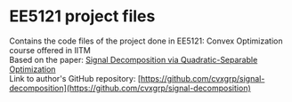 # EE5121 project files
Contains the code files of the project done in EE5121: Convex Optimization course offered in IITM\
Based on the paper: [Signal Decomposition via
Quadratic-Separable Optimization](https://web.stanford.edu/~boyd/papers/pdf/sig_decomp_quad_sep.pdf)\
Link to author's GitHub repository: [https://github.com/cvxgrp/signal-decomposition](https://github.com/cvxgrp/signal-decomposition)
